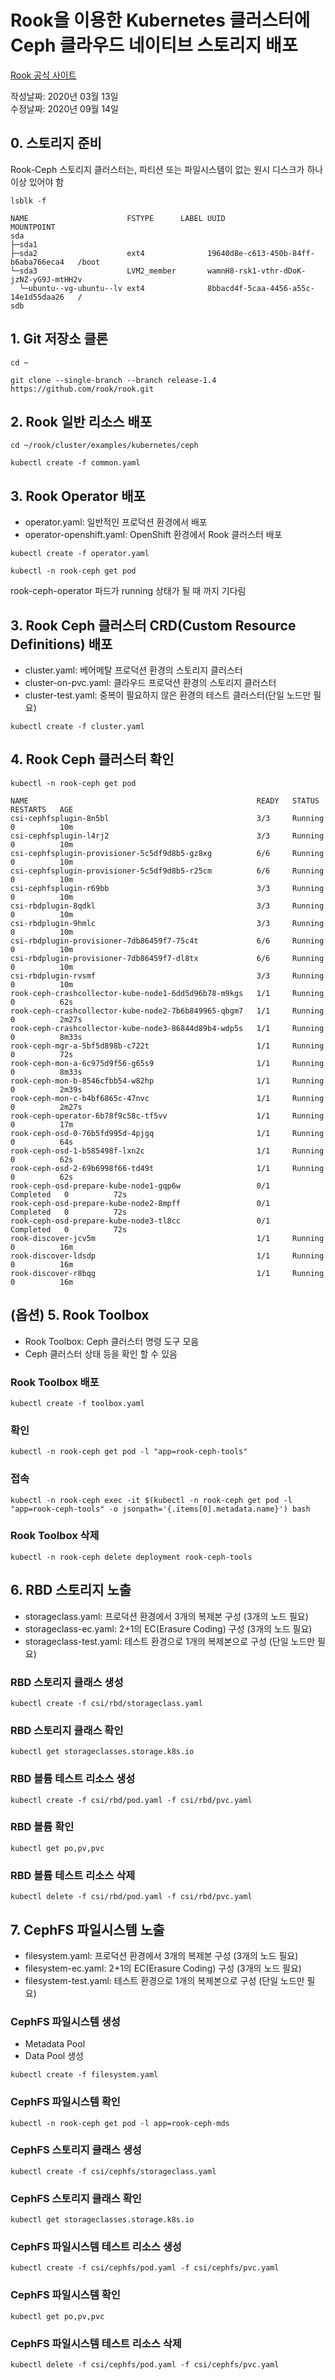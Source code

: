 # Rook을 이용한 Kubernetes 클러스터에 Ceph 클라우드 네이티브 스토리지 배포
[Rook 공식 사이트](https://rook.io)

작성날짜: 2020년 03월 13일  
수정날짜: 2020년 09월 14일

## 0. 스토리지 준비
Rook-Ceph 스토리지 클러스터는, 파티션 또는 파일시스템이 없는 원시 디스크가 하나 이상 있어야 함
```
lsblk -f

NAME                      FSTYPE      LABEL UUID                                   MOUNTPOINT
sda
├─sda1
├─sda2                    ext4              19640d8e-c613-450b-84ff-b6aba766eca4   /boot
└─sda3                    LVM2_member       wamnH8-rsk1-vthr-dDoK-jzNZ-yG9J-mtHH2v
  └─ubuntu--vg-ubuntu--lv ext4              8bbacd4f-5caa-4456-a55c-14e1d55daa26   /
sdb
```

## 1. Git 저장소 클론
```
cd ~
```
```
git clone --single-branch --branch release-1.4 https://github.com/rook/rook.git
```

## 2. Rook 일반 리소스 배포
```
cd ~/rook/cluster/examples/kubernetes/ceph
```

```
kubectl create -f common.yaml
```

## 3. Rook Operator 배포
- operator.yaml: 일반적인 프로덕션 환경에서 배포
- operator-openshift.yaml: OpenShift 환경에서 Rook 클러스터 배포
```
kubectl create -f operator.yaml
```

```
kubectl -n rook-ceph get pod
```
rook-ceph-operator 파드가 running 상태가 될 때 까지 기다림

## 3. Rook Ceph 클러스터 CRD(Custom Resource Definitions) 배포
- cluster.yaml: 베어메탈 프로덕션 환경의 스토리지 클러스터
- cluster-on-pvc.yaml: 클라우드 프로덕션 환경의 스토리지 클러스터
- cluster-test.yaml: 중복이 필요하지 않은 환경의 테스트 클러스터(단일 노드만 필요)

```
kubectl create -f cluster.yaml
```

## 4. Rook Ceph 클러스터 확인
```
kubectl -n rook-ceph get pod

NAME                                                   READY   STATUS      RESTARTS   AGE
csi-cephfsplugin-8n5bl                                 3/3     Running     0          10m
csi-cephfsplugin-l4rj2                                 3/3     Running     0          10m
csi-cephfsplugin-provisioner-5c5df9d8b5-gz8xg          6/6     Running     0          10m
csi-cephfsplugin-provisioner-5c5df9d8b5-r25cm          6/6     Running     0          10m
csi-cephfsplugin-r69bb                                 3/3     Running     0          10m
csi-rbdplugin-8qdkl                                    3/3     Running     0          10m
csi-rbdplugin-9hmlc                                    3/3     Running     0          10m
csi-rbdplugin-provisioner-7db86459f7-75c4t             6/6     Running     0          10m
csi-rbdplugin-provisioner-7db86459f7-dl8tx             6/6     Running     0          10m
csi-rbdplugin-rvsmf                                    3/3     Running     0          10m
rook-ceph-crashcollector-kube-node1-6dd5d96b78-m9kgs   1/1     Running     0          62s
rook-ceph-crashcollector-kube-node2-7b6b849965-qbgm7   1/1     Running     0          2m27s
rook-ceph-crashcollector-kube-node3-86844d89b4-wdp5s   1/1     Running     0          8m33s
rook-ceph-mgr-a-5bf5d898b-c722t                        1/1     Running     0          72s
rook-ceph-mon-a-6c975d9f56-g65s9                       1/1     Running     0          8m33s
rook-ceph-mon-b-8546cfbb54-w82hp                       1/1     Running     0          2m39s
rook-ceph-mon-c-b4bf6865c-47nvc                        1/1     Running     0          2m27s
rook-ceph-operator-6b78f9c58c-tf5vv                    1/1     Running     0          17m
rook-ceph-osd-0-76b5fd995d-4pjgq                       1/1     Running     0          64s
rook-ceph-osd-1-b585498f-lxn2c                         1/1     Running     0          62s
rook-ceph-osd-2-69b6998f66-td49t                       1/1     Running     0          62s
rook-ceph-osd-prepare-kube-node1-gqp6w                 0/1     Completed   0          72s
rook-ceph-osd-prepare-kube-node2-8mpff                 0/1     Completed   0          72s
rook-ceph-osd-prepare-kube-node3-tl8cc                 0/1     Completed   0          72s
rook-discover-jcv5m                                    1/1     Running     0          16m
rook-discover-ldsdp                                    1/1     Running     0          16m
rook-discover-r8bqg                                    1/1     Running     0          16m
```

## (옵션) 5. Rook Toolbox 
- Rook Toolbox: Ceph 클러스터 명령 도구 모음
- Ceph 클러스터 상태 등을 확인 할 수 있음

### Rook Toolbox 배포
```
kubectl create -f toolbox.yaml
```

### 확인
```
kubectl -n rook-ceph get pod -l "app=rook-ceph-tools"
```

### 접속
```
kubectl -n rook-ceph exec -it $(kubectl -n rook-ceph get pod -l "app=rook-ceph-tools" -o jsonpath='{.items[0].metadata.name}') bash
```

### Rook Toolbox 삭제
```
kubectl -n rook-ceph delete deployment rook-ceph-tools
```

## 6. RBD 스토리지 노출
- storageclass.yaml: 프로덕션 환경에서 3개의 복제본 구성 (3개의 노드 필요)
- storageclass-ec.yaml: 2+1의 EC(Erasure Coding) 구성 (3개의 노드 필요)
- storageclass-test.yaml: 테스트 환경으로 1개의 복제본으로 구성 (단일 노드만 필요)

### RBD 스토리지 클래스 생성
```
kubectl create -f csi/rbd/storageclass.yaml
```

### RBD 스토리지 클래스 확인
```
kubectl get storageclasses.storage.k8s.io
```

### RBD 볼륨 테스트 리소스 생성
```
kubectl create -f csi/rbd/pod.yaml -f csi/rbd/pvc.yaml
```

### RBD 볼륨 확인
```
kubectl get po,pv,pvc
```

### RBD 볼륨 테스트 리소스 삭제
```
kubectl delete -f csi/rbd/pod.yaml -f csi/rbd/pvc.yaml
```

## 7. CephFS 파일시스템 노출
- filesystem.yaml: 프로덕션 환경에서 3개의 복제본 구성 (3개의 노드 필요)
- filesystem-ec.yaml: 2+1의 EC(Erasure Coding) 구성 (3개의 노드 필요)
- filesystem-test.yaml: 테스트 환경으로 1개의 복제본으로 구성 (단일 노드만 필요)

### CephFS 파일시스템 생성
- Metadata Pool
- Data Pool 생성
```
kubectl create -f filesystem.yaml
```

### CephFS 파일시스템 확인
```
kubectl -n rook-ceph get pod -l app=rook-ceph-mds
```

### CephFS 스토리지 클래스 생성
```
kubectl create -f csi/cephfs/storageclass.yaml
```

### CephFS 스토리지 클래스 확인
```
kubectl get storageclasses.storage.k8s.io
```

### CephFS 파일시스템 테스트 리소스 생성
```
kubectl create -f csi/cephfs/pod.yaml -f csi/cephfs/pvc.yaml
```

### CephFS 파일시스템 확인
```
kubectl get po,pv,pvc
```

### CephFS 파일시스템 테스트 리소스 삭제
```
kubectl delete -f csi/cephfs/pod.yaml -f csi/cephfs/pvc.yaml
```
